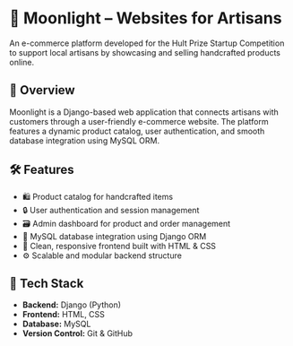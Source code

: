 # 🌙 Moonlight – Websites for Artisans

An e-commerce platform developed for the Hult Prize Startup Competition to support local artisans by showcasing and selling handcrafted products online.

## 🚀 Overview

Moonlight is a Django-based web application that connects artisans with customers through a user-friendly e-commerce website. The platform features a dynamic product catalog, user authentication, and smooth database integration using MySQL ORM.

## 🛠️ Features

* 🛍️ Product catalog for handcrafted items
* 🔒 User authentication and session management
* 🗃️ Admin dashboard for product and order management
* 💾 MySQL database integration using Django ORM
* 🎨 Clean, responsive frontend built with HTML & CSS
* ⚙️ Scalable and modular backend structure

## 🧱 Tech Stack

* **Backend:** Django (Python)
* **Frontend:** HTML, CSS
* **Database:** MySQL
* **Version Control:** Git & GitHub










